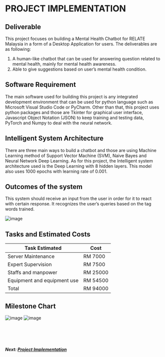 # PROJECT IMPLEMENTATION

## Deliverable
This project focuses on building a Mental Health Chatbot for RELATE Malaysia in a form of a Desktop Application for users. The deliverables are as following:
1. A human-like chatbot that can be used for answering question related to mental health, mainly for mental health awareness.
2. Able to give suggestions based on user’s mental health condition.

## Software Requirement
The main software used for building this project is any integrated development environment that can be used for python language such as Microsoft Visual Studio Code or PyCharm. Other than that, this project uses python packages and those are Tkinter for graphical user interface, Javascript Object Notation (JSON) to keep training and testing data, PyTorch and Numpy to deal with the neural network. 

## Intelligent System Architecture
There are three main ways to build a chatbot and those are using Machine Learning method of Support Vector Machine (SVM), Naive Bayes and Neural Network Deep Learning. As for this project, the Intelligent system architecture used is the Deep Learning with 8 hidden layers. This model also uses 1000 epochs with learning rate of 0.001. 
 
## Outcomes of the system
This system should receive an input from the user in order for it to react with certain response. It recognizes the user’s queries based on the tag words trained.

![image](https://user-images.githubusercontent.com/96002588/211645623-879dae48-b93a-44f4-ba73-36e0ccfef074.png)


## Tasks and Estimated Costs
| Task	Estimated | Cost |
| --- | --- |
| Server Maintenance |	RM 7000 |
| Expert Supervision	| RM 7500 |
| Staffs and manpower |	RM 25000 |
| Equipment and equipment use |	RM 54500 |
| Total |	RM 94000 |

## Milestone Chart
![image](https://user-images.githubusercontent.com/96002588/211646937-705870c4-dfb3-4450-9a65-cf476b6e95fb.png)
![image](https://user-images.githubusercontent.com/96002588/211646954-9c88f6d4-c209-4da2-bc47-ac29d6f1df31.png)

<br><br><br>
##### Next: [Project Implementation](D-PROJECT_EXECUTION.md)